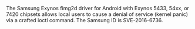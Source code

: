 The Samsung Exynos fimg2d driver for Android with Exynos 5433, 54xx, or 7420 chipsets allows local users to cause a denial of service (kernel panic) via a crafted ioctl command. The Samsung ID is SVE-2016-6736.